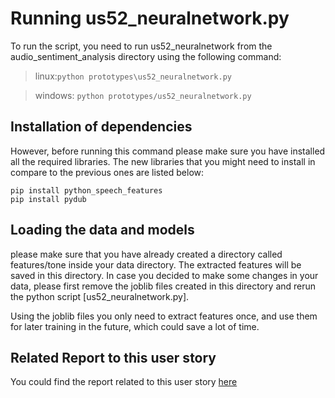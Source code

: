 # Running us52_neuralnetwork.py 

To run the script, you need to run us52_neuralnetwork from the audio_sentiment_analysis directory using the following command:

> linux:`python prototypes\us52_neuralnetwork.py`

> windows: `python prototypes/us52_neuralnetwork.py`

## Installation of dependencies
However, before running this command please make sure you have installed all the required libraries. The new libraries that you might need to install in compare to the previous ones are listed below:

    pip install python_speech_features
    pip install pydub
  
## Loading the data and models
please make sure that you have already created a directory called features/tone inside your data directory. The extracted features will be saved in this directory. In case you decided to make some changes in your data, please first remove the joblib files created in this directory and rerun the python script [us52_neuralnetwork.py].

Using the joblib files you only need to extract features once, and use them for later training in the future, which could save a lot of time.

## Related Report to this user story
You could find the report related to this user story [here](https://tuenl.sharepoint.com/:w:/r/sites/gad_cbo/JPC/MC/ESA%20PDEng%20ST%20Project/Reports%20(user%20stories)/Audio/Sprint%207/US52_report.docx?d=wf04749618f6a4b0a9372e816c1ea7153&csf=1&web=1&e=kfdfGN)
